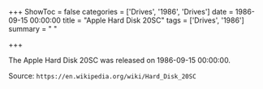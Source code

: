 +++
ShowToc = false
categories = ['Drives', '1986', 'Drives']
date = 1986-09-15 00:00:00
title = "Apple Hard Disk 20SC"
tags = ['Drives', '1986']
summary = " "

+++

The Apple Hard Disk 20SC was released on 1986-09-15 00:00:00.

Source: `https://en.wikipedia.org/wiki/Hard_Disk_20SC`


